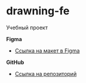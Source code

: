 # drawning-fe
Учебный проект

**Figma**

* [Ссылка на макет в Figma](https://www.figma.com/file/G3UWFlQmNtNs67751YiDH2/Month-of-Landings?node-id=6%3A898)

**GitHub**

* [Ссылка на репозиторий](https://github.com/alexander-kuznetsov/drawning-fe/)